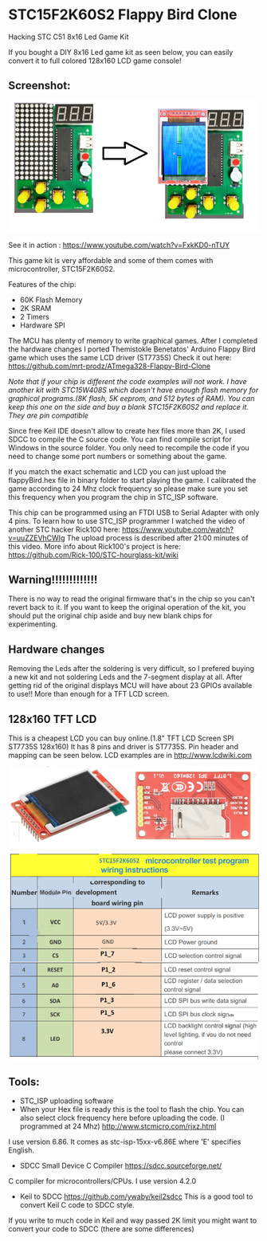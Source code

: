 # STC15F2K60S2 Flappy Bird Clone

Hacking STC C51 8x16 Led Game Kit

If you bought a DIY 8x16 Led game kit as seen below, you can easily convert it to full colored 128x160 LCD game console!

## Screenshot:
![In-Game](https://raw.githubusercontent.com/seyfi-hobbies/STC-C51-Game-Kit/main/images/conversion.png)

See it in action : https://www.youtube.com/watch?v=FxkKD0-nTUY

This game kit is very affordable and some of them comes with microcontroller, STC15F2K60S2.

Features of the chip: 
* 60K Flash Memory
* 2K SRAM
* 2 Timers
* Hardware SPI

The MCU has plenty of memory to write graphical games. After I completed the hardware changes I ported 
Themistokle Benetatos' Arduino Flappy Bird game which uses the same LCD driver (ST7735S)
Check it out here: https://github.com/mrt-prodz/ATmega328-Flappy-Bird-Clone

*Note that if your chip is different the code examples will not work. 
I have another kit with STC15W408S which doesn't have enough flash memory for graphical programs.(8K flash, 5K eeprom, and 512 bytes of RAM). You can keep this one on the side and buy a blank STC15F2K60S2 and replace it. They are pin compatible*

Since free Keil IDE doesn't allow to create hex files more than 2K, I used SDCC to compile the C source code. You can find compile script for Windows in the source folder. You only need to recompile the code if you need to change some port numbers or something about the game.

If you match the exact schematic and LCD you can just upload the flappyBird.hex file in binary folder to start playing the game. I calibrated the game according to 24 Mhz clock frequency so please make sure you set this frequency when you program the chip in STC_ISP software.

This chip can be programmed using an FTDI USB to Serial Adapter with only 4 pins. To learn how to use STC_ISP programmer I watched the video of another STC hacker Rick100 here: https://www.youtube.com/watch?v=uuZZEVhCWIg
The upload process is described after 21:00 minutes of this video. More info about Rick100's project is here: https://github.com/Rick-100/STC-hourglass-kit/wiki

## Warning!!!!!!!!!!!!!
There is no way to read the original firmware that's in the chip so you can't revert back to it. 
If you want to keep the original operation of the kit, you should put the original chip aside and buy new blank chips for experimenting. 

## Hardware changes
Removing the Leds after the soldering is very difficult, so I prefered buying a new kit and not soldering Leds and the 7-segment display at all.
After getting rid of the original displays MCU will have about 23 GPIOs available to use!! More than enough for a TFT LCD screen.

## 128x160 TFT LCD
This is a cheapest LCD you can buy online.(1.8" TFT LCD Screen SPI ST7735S 128x160)
It has 8 pins and driver is ST7735S. Pin header and mapping can be seen below. LCD examples are in http://www.lcdwiki.com

![LCD](https://raw.githubusercontent.com/seyfi-hobbies/STC-C51-Game-Kit/main/images/LCD_image.png)
![LCD](https://raw.githubusercontent.com/seyfi-hobbies/STC-C51-Game-Kit/main/images/Pin-Mapping.png)

## Tools:

- STC_ISP uploading software
- 
  When your Hex file is ready this is the tool to flash the chip. You can also select clock frequency here before uploading the code. 
  (I programmed at 24 Mhz)
http://www.stcmicro.com/rjxz.html

I use version 6.86. It comes as stc-isp-15xx-v6.86E where 'E' specifies English.


- SDCC Small Device C Compiler
https://sdcc.sourceforge.net/ 

C compiler for microcontrollers/CPUs. I use version 4.2.0

- Keil to SDCC
https://github.com/ywaby/keil2sdcc
This is a good tool to convert Keil C code to SDCC style.

If you write to much code in Keil and way passed 2K limit you might want to convert your code to SDCC (there are some differences)

